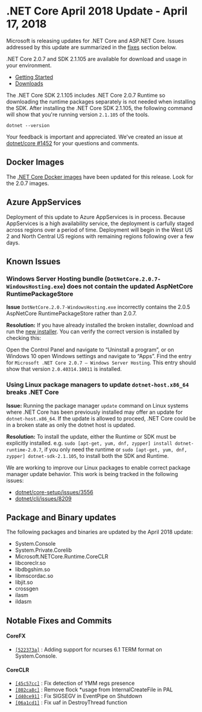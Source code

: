 # .NET Core April 2018 Update - April 17, 2018

Microsoft is releasing updates for .NET Core and ASP.NET Core. Issues addressed by this update are summarized in the [fixes](#notable-fixes-and-commits) section below.

.NET Core 2.0.7 and SDK 2.1.105 are available for download and usage in your environment.

* [Getting Started](https://www.microsoft.com/net/core/)
* [Downloads](https://github.com/dotnet/core/blob/master/release-notes/download-archives/2.0.7-download.md)

The .NET Core SDK 2.1.105 includes .NET Core 2.0.7 Runtime so downloading the runtime packages separately is not needed when installing the SDK. After installing the .NET Core SDK 2.1.105, the following command will show that you're running version `2.1.105` of the tools.

`dotnet --version`

Your feedback is important and appreciated. We've created an issue at [dotnet/core #1452](https://github.com/dotnet/core/issues/1452) for your questions and comments.

## Docker Images

The [.NET Core Docker images](https://hub.docker.com/r/microsoft/dotnet/) have been updated for this release. Look for the 2.0.7 images.

## Azure AppServices

Deployment of this update to Azure AppServices is in process. Because AppServices is a high availability service, the deployment is carfully staged across regions over a period of time. Deployment will begin in the West US 2 and North Central US regions with remaining regions following over a few days.

## Known Issues

### Windows Server Hosting bundle (`DotNetCore.2.0.7-WindowsHosting.exe`) does not contain the updated AspNetCore RuntimePackageStore

**Issue** `DotNetCore.2.0.7-WindowsHosting.exe` incorrectly contains the 2.0.5 AspNetCore RuntimePackageStore rather than 2.0.7.

**Resolution:** If you have already installed the broken installer, download and run the [new installer](https://go.microsoft.com/fwlink/?linkid=869674). You can verify the correct version is installed by checking this:

Open the Control Panel and navigate to “Uninstall a program”, or on Windows 10 open Windows settings and navigate to “Apps”.
Find the entry for `Microsoft .NET Core 2.0.7 – Windows Server Hosting`. This entry should show that version `2.0.40314.10011` is installed.

### Using Linux package managers to update `dotnet-host.x86_64` breaks .NET Core

**Issue:** Running the package manager `update` command on Linux systems where .NET Core has been previously installed may offer an update for `dotnet-host.x86_64`. If the update is allowed to proceed, .NET Core could be in a broken state as only the dotnet host is updated.

**Resolution:** To install the update, either the Runtime or SDK must be explicitly installed. e.g. `sudo [apt-get, yum, dnf, zypper] install dotnet-runtime-2.0.7`, if you only need the runtime or `sudo [apt-get, yum, dnf, zypper] dotnet-sdk-2.1.105`, to install both the SDK and Runtime.

We are working to improve our Linux packages to enable correct package manager update behavior. This work is being tracked in the following issues:

* [dotnet/core-setup/issues/3556](https://github.com/dotnet/core-setup/issues/3556)
* [dotnet/cli/issues/8209](https://github.com/dotnet/cli/issues/8209)

## Package and Binary updates

The following packages and binaries are updated by the April 2018 update:

* System.Console
* System.Private.Corelib
* Microsoft.NETCore.Runtime.CoreCLR
* libcoreclr.so
* libdbgshim.so
* libmscordac.so
* libjit.so
* crossgen
* ilasm
* ildasm

## Notable Fixes and Commits

#### CoreFX

* [`[522373a]`](https://github.com/dotnet/corefx/pull/27614/commits/522373a4bf70f6ec69f41a2681394f4167341364) : Adding support for ncurses 6.1 TERM format on System.Console.

#### CoreCLR
* [`[45c57cc]`](https://github.com/dotnet/coreclr/pull/16577/commits/45c57cc0daf228856ae48d60ff25c76a6ce83983) : Fix detection of YMM regs presence
* [`[802ca8c]`](https://github.com/dotnet/coreclr/pull/16756/commits/802ca8cfa424838003c2a61a5d17f78fcabe042b) : Remove flock *usage from InternalCreateFile in PAL
* [`[d40ce91]`](https://github.com/dotnet/coreclr/pull/16152/commits/d40ce91ca58387b62456fb137aa829d8c3ceed6c) : Fix SIGSEGV in EventPipe on Shutdown
* [`[06a1cd1]`](https://github.com/dotnet/coreclr/pull/15444/commits/06a1cd1223df9dfc190fd74603dbb9119636f554) : Fix uaf in DestroyThread function

